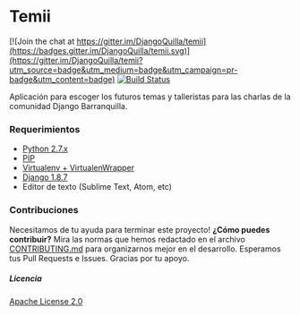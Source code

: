 # Temii

[![Join the chat at https://gitter.im/DjangoQuilla/temii](https://badges.gitter.im/DjangoQuilla/temii.svg)](https://gitter.im/DjangoQuilla/temii?utm_source=badge&utm_medium=badge&utm_campaign=pr-badge&utm_content=badge)
[![Build Status](https://travis-ci.org/DjangoQuilla/temii.svg?branch=master)](https://travis-ci.org/DjangoQuilla/temii)

Aplicación para escoger los futuros temas y talleristas para las charlas de la comunidad Django Barranquilla.

### Requerimientos

 * [Python 2.7.x](https://www.python.org/)  
 * [PIP](https://pypi.python.org/pypi/pip)
 * [Virtualenv + VirtualenWrapper](https://pypi.python.org/pypi/virtualenv)
 * [Django 1.8.7](https://www.djangoproject.com/)
 * Editor de texto (Sublime Text, Atom, etc)

### Contribuciones

Necesitamos de tu ayuda para terminar este proyecto! **¿Cómo puedes contribuir?** Mira las normas que hemos redactado en el archivo [CONTRIBUTING.md] para organizarnos mejor en el desarrollo. Esperamos tus Pull Requests e Issues. Gracias por tu apoyo.

[CONTRIBUTING.md]: https://github.com/DjangoQuilla/temii/blob/master/CONTRIBUTING.md

##### Licencia

[Apache License 2.0](LICENSE)
